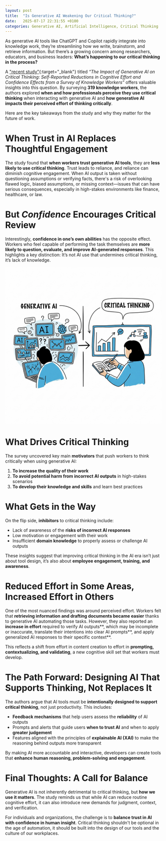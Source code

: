 ```yaml
---
layout: post
title:  "Is Generative AI Weakening Our Critical Thinking?"
date:   2025-07-17 22:31:55 +0100
categories: Generative AI, Artificial Intelligence, Critical Thinking
---
```


As generative AI tools like ChatGPT and Copilot rapidly integrate into knowledge work, they’re streamlining how we write, brainstorm, and retrieve information. But there’s a growing concern among researchers, educators, and business leaders: **What’s happening to our critical thinking in the process?**

A ["recent study"][article]{:target="_blank"} titled *“The Impact of Generative AI on Critical Thinking: Self-Reported Reductions in Cognitive Effort and Confidence Effects from a Survey of Knowledge Workers”* offers valuable insights into this question. By surveying **319 knowledge workers**, the authors explored **when and how professionals perceive they use critical thinking** when interacting with generative AI and **how generative AI impacts their perceived effort of thinking critically**.

Here are the key takeaways from the study and why they matter for the future of work.

# **When Trust in AI Replaces Thoughtful Engagement**

The study found that **when workers trust generative AI tools**, they are **less likely to use critical thinking**. Trust leads to reliance, and reliance can diminish cognitive engagement. When AI output is taken without questioning assumptions or verifying facts, there's a risk of overlooking flawed logic, biased assumptions, or missing context—issues that can have serious consequences, especially in high-stakes environments like finance, healthcare, or law.

# **But *Confidence* Encourages Critical Review**

Interestingly, **confidence in one’s own abilities** has the opposite effect. Workers who feel capable of performing the task themselves are **more likely to question, evaluate, and improve AI-generated responses**. This highlights a key distinction: It’s not AI use that undermines critical thinking, it’s lack of knowledge.

![Network](/images/posts/critical-thinking-gen-ai.jpg) 

# **What Drives Critical Thinking**

The survey uncovered key main **motivators** that push workers to think critically when using generative AI:

1. **To increase the quality of their work**
2. **To avoid potential harm from incorrect AI outputs** in high-stakes scenarios
3. **To develop their knowledge and skills** and learn best practices

# **What Gets in the Way**

On the flip side, **inhibitors** to critical thinking include:

* Lack of awareness of the **risks of incorrect AI responses**
* Low motivation or engagement with their work
* Insufficient **domain knowledge** to properly assess or challenge AI outputs

These insights suggest that improving critical thinking in the AI era isn’t just about tool design, it’s also about **employee engagement, training, and awareness**.

# **Reduced Effort in Some Areas, Increased Effort in Others**

One of the most nuanced findings was around perceived effort. Workers felt that **retrieving information and drafting documents became easier** thanks to generative AI automating those tasks. However, they also reported an **increase in effort** required to verify AI outputs**, which may be incomplete or inaccurate, translate their intentions into clear AI prompts**, and apply generalized AI responses to their specific context**.

This reflects a shift from effort in content creation to effort in **prompting, contextualizing, and validating**, a new cognitive skill set that workers must develop.

# **The Path Forward: Designing AI That Supports Thinking, Not Replaces It**

The authors argue that AI tools must be **intentionally designed to support critical thinking**, not just productivity. This includes:

* **Feedback mechanisms** that help users assess the **reliability** of AI outputs
* Prompts and alerts that guide users **when to trust AI** and when to apply **greater judgement**
* Features aligned with the principles of **explainable AI (XAI)** to make the reasoning behind outputs more transparent

By making AI more accountable and interactive, developers can create tools that **enhance human reasoning, problem-solving and engagement**.

# **Final Thoughts: A Call for Balance**

Generative AI is not inherently detrimental to critical thinking, but **how we use it matters**. The study reminds us that while AI can reduce routine cognitive effort, it can also introduce new demands for judgment, context, and verification.

For individuals and organizations, the challenge is to **balance trust in AI with confidence in human insight**. Critical thinking shouldn't be optional in the age of automation, it should be built into the design of our tools and the culture of our workplaces.

[article]: https://www.microsoft.com/en-us/research/wp-content/uploads/2025/01/lee_2025_ai_critical_thinking_survey.pdf 
